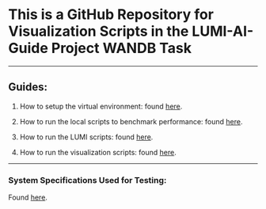 # This is a GitHub Repository for Visualization Scripts in the LUMI-AI-Guide Project WANDB Task

---

## Guides:

1. How to setup the virtual environment:
   found [here](9-Wandb-visualization/Setting-up-venv.md).

2. How to run the local scripts to benchmark performance:
   found [here](9-Wandb-visualization/local/IMPLEMENTATION-SUMMARY.md).

3. How to run the LUMI scripts:
   found [here](9-Wandb-visualization/README.md).

4. How to run the visualization scripts:
   found [here](9-Wandb-visualization/visualizations/VISUALIZATION_SUMMARY.md).

---

### System Specifications Used for Testing:

Found [here](9-Wandb-visualization/Specifications.md).
